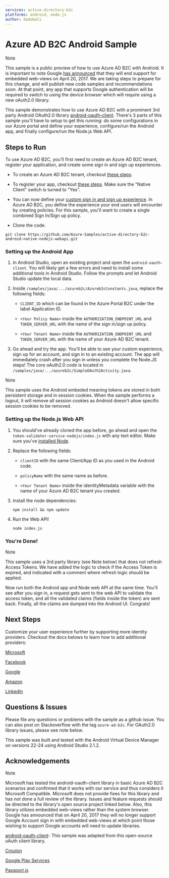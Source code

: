 ```yaml
---
services: active-directory-b2c
platforms: android, node.js
author: dadobali
---
```


# Azure AD B2C Android Sample

> [!NOTE]
> This sample is a public preview of how to use Azure AD B2C with Android. It is important to note Google [has announced](https://developers.googleblog.com/2016/08/modernizing-oauth-interactions-in-native-apps.html) that they will end support for embedded web-views on April 20, 2017.  We are taking steps to prepare for this change, and will publish new code samples and recommendations soon.  At that point, any app that supports Google authentication will be required to switch to using the device browser which will require using a new oAuth2.0 library.  
> 
>

This sample demonstrates how to use Azure AD B2C with a prominent 3rd party Android OAuth2.0 library [android-oauth-client](https://github.com/wuman/android-oauth-client). There's 3 parts of this sample you'll have to setup to get this running: do some configurations in our Azure portal and define your experience, configure/run the Android app, and finally configure/run the Node.js Web API. 

## Steps to Run

To use Azure AD B2C, you'll first need to create an Azure AD B2C tenant, register your application, and create some sign in and sign up experiences.  

- To create an Azure AD B2C tenant, checkout [these steps](https://docs.microsoft.com/en-us/azure/active-directory-b2c/active-directory-b2c-get-started).

- To register your app, checkout [these steps](https://docs.microsoft.com/en-us/azure/active-directory-b2c/active-directory-b2c-app-registration).  Make sure the "Native Client" switch is turned to "Yes". 

- You can now define your [custom sign in and sign up experience](https://docs.microsoft.com/en-us/azure/active-directory-b2c/active-directory-b2c-reference-policies).  In Azure AD B2C, you define the experience your end users will encounter by creating policies.  For this sample, you'll want to create a single combined Sign In/Sign up policy. 

- Clone the code.

```git clone https://github.com/Azure-Samples/active-directory-b2c-android-native-nodejs-webapi.git```

### Setting up the Android App

1. In Android Studio, open an existing project and open the `android-oauth-client`.  You will likely get a few errors and need to install some additional tools in Android Studio. Follow the prompts and let Android Studio update the local data. 

2. Inside `/samples/java/.../azureb2c/Azureb2cConstants.java`, replace the following fields:

	- `CLIENT_ID` which can be found in the Azure Portal B2C under the label Application ID.

	- `<Your Policy Name>` inside the `AUTHORIZATION_ENDPOINT_URL` and `TOKEN_SERVER_URL` with the name of the sign in/sign up policy.

	- `<Your Tenant Name>` inside the `AUTHORIZATION_ENDPOINT_URL` and `TOKEN_SERVER_URL` with the name of your Azure AD B2C tenant. 

3. Go ahead and try the app.  You'll be able to see your custom experience, sign up for an account, and sign in to an existing account. The app will immediately crash after you sign in unless you complete the Node.JS steps! The core oAuth2.0 code is located in `/samples/java/.../azureb2c/SimpleOAuth2Activity.java`.

> [!NOTE]
> This sample uses the Android embeded 
meaning tokens are stored in both persistent storage and in session cookies.  When the sample performs a logout, it will remove all session cookies as Android doesn't allow specific session cookies to be removed. 
> 
>

### Setting up the Node.js Web API

1. You should've already cloned the app before, go ahead and open the `token-validator-service-nodejs/index.js` with any text editor. Make sure you've [installed Node](https://nodejs.org/en/download/). 

2. Replace the following fields:

	- `clientID` with the same Client/App ID as you used in the Android code. 

	- `policyName` with the same name as before.

	- `<Your Tenant Name>` inside the identityMetadata variable with the name of your Azure AD B2C tenant you created.

3. Install the node dependencies: 

	```
	npm install && npm update
	```
4. Run the Web API!

	```
	node index.js
	```

### You're Done!

> [!NOTE]
> This sample uses a 3rd party library (see Note below) that does not refresh Access Tokens.  We have added the logic to check if the Access Token is expired, and indicated with a comment where refresh logic should be applied. 
> 
>

Now run both the Android app and Node web API at the same time.  You'll see after you sign in, a request gets sent to the web API to validate the access token, and all the validated claims (fields inside the token) are sent back.  Finally, all the claims are dumped into the Android UI. Congrats!

## Next Steps

Customize your user experience further by supporting more identity providers.  Checkout the docs belows to learn how to add additional providers: 

[Microsoft](https://docs.microsoft.com/en-us/azure/active-directory-b2c/active-directory-b2c-setup-msa-app)

[Facebook](https://docs.microsoft.com/en-us/azure/active-directory-b2c/active-directory-b2c-setup-fb-app)

[Google](https://docs.microsoft.com/en-us/azure/active-directory-b2c/active-directory-b2c-setup-goog-app)

[Amazon](https://docs.microsoft.com/en-us/azure/active-directory-b2c/active-directory-b2c-setup-amzn-app)

[LinkedIn](https://docs.microsoft.com/en-us/azure/active-directory-b2c/active-directory-b2c-setup-li-app)


## Questions & Issues

Please file any questions or problems with the sample as a github issue.  You can also post on Stackoverflow with the tag `azure-ad-b2c`. For OAuth2.0 library issues, please see note below. 

This sample was built and tested with the Android Virtual Device Manager on versions 22-24 using Android Studio 2.1.2. 

## Acknowledgements

> [!NOTE]
> Microsoft has tested the android-oauth-client library in basic Azure AD B2C scenarios and confirmed that it works with our service and thus considers it Microsoft Compatible.  Microsoft does not provide fixes for this library and has not done a full review of the library.  Issues and feature requests should be directed to the library's open source project linked below. Also, this library utilizes embedded web-views rather than the system browser. Google has announced that on April 20, 2017 they will no longer support Google Account sign in with embedded web-views at which point those wishing to support Google accounts will need to update libraries. 
>
>

[android-oauth-client](https://github.com/wuman/android-oauth-client)-  This  sample was adapted from this open-source oAuth client library. 

[Crouton](https://github.com/keyboardsurfer/Crouton)

[Google Play Services](https://developers.google.com/android/guides/overview)

[Passport.js](http://passportjs.org/)
